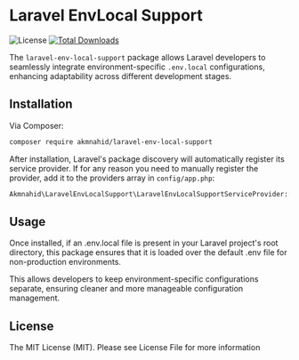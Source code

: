 # Laravel EnvLocal Support

![License](https://img.shields.io/github/license/akmnahid/laravel-env-local-support)
[![Total Downloads](https://poser.pugx.org/akmnahid/laravel-env-local-support/downloads)](https://packagist.org/packages/akmnahid/laravel-env-local-support)

The `laravel-env-local-support` package allows Laravel developers to seamlessly integrate environment-specific `.env.local` configurations, enhancing adaptability across different development stages.

## Installation

Via Composer:

```bash
composer require akmnahid/laravel-env-local-support
```

After installation, Laravel's package discovery will automatically register its service provider. If for any reason you need to manually register the provider, add it to the providers array in `config/app.php`:

```php
Akmnahid\LaravelEnvLocalSupport\LaravelEnvLocalSupportServiceProvider::class,

```

## Usage
Once installed, if an .env.local file is present in your Laravel project's root directory, this package ensures that it is loaded over the default .env file for non-production environments.

This allows developers to keep environment-specific configurations separate, ensuring cleaner and more manageable configuration management.

## License
The MIT License (MIT). Please see License File for more information